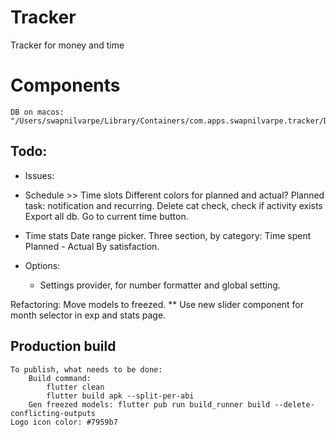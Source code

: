 # Tracker
Tracker for money and time

# Components
    DB on macos: "/Users/swapnilvarpe/Library/Containers/com.apps.swapnilvarpe.tracker/Data/Documents/tracker.db"

## Todo:
-   Issues:
-   Schedule >> Time slots
        Different colors for planned and actual?
        Planned task: notification and recurring.
        Delete cat check, check if activity exists
        Export all db.
        Go to current time button.


-   Time stats
    Date range picker.
    Three section, by category:
        Time spent
        Planned - Actual
        By satisfaction.

-   Options:
    -   Settings provider, for number formatter and global setting.

Refactoring:
    Move models to freezed.
    ** Use new slider component for month selector in exp and stats page.


## Production build
    To publish, what needs to be done:
        Build command:
            flutter clean
            flutter build apk --split-per-abi
        Gen freezed models: flutter pub run build_runner build --delete-conflicting-outputs
    Logo icon color: #7959b7
